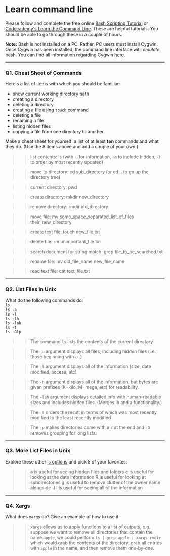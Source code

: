 # Learn command line

Please follow and complete the free online [Bash Scripting Tutorial](https://ryanstutorials.net/bash-scripting-tutorial/) or [Codecademy's Learn the Command Line](https://www.codecademy.com/learn/learn-the-command-line). These are helpful tutorials. You should be able to go through these in a couple of hours.

**Note:** Bash is not installed on a PC. Rather, PC users must install Cygwin. Once Cygwin has been installed, the command line interface witll _emulate_ bash. You can find all information regarding Cygwin [here](https://www.cygwin.com/).

---

### Q1.  Cheat Sheet of Commands  

Here's a list of items with which you should be familiar:  
* show current working directory path
* creating a directory
* deleting a directory
* creating a file using `touch` command
* deleting a file
* renaming a file
* listing hidden files
* copying a file from one directory to another

Make a cheat sheet for yourself: a list of at least **ten** commands and what they do.  (Use the 8 items above and add a couple of your own.)  

> >  list contents: ls (with -l for information, -a to include hidden, -t to order by most recently updated)

> > move to directory: cd sub_directory (or cd .. to go up the directory tree)

> > current directory: pwd

> > create directory: mkdir new_directory

> > remove directory: rmdir old_directory

> > move file: mv some_space_separated_list_of_files their_new_directory

> > create text file: touch new_file.txt

> > delete file: rm unimportant_file.txt

> > search document for string match: grep file_to_be_searched.txt

> > rename file:  mv old_file_name new_file_name

> > read text file:  cat text_file.txt

---

### Q2.  List Files in Unix   

What do the following commands do:  
`ls`  
`ls -a`  
`ls -l`  
`ls -lh`  
`ls -lah`  
`ls -t`  
`ls -Glp`  

> > The command `ls` lists the contents of the current directory

> > The `-a` argument displays all files, including hidden files (i.e. those beginning with a .)

> > The `-l` argument displays all of the information (size, date modified, access, etc)

> > The `-h` argument displays all of the information, but bytes are given prefixes (K=kilo, M=mega, etc) for readability.

> > The `-lah` argument displays detailed info with human-readable sizes and includes hidden files. (Merges lh and a 
functionality.)

> > The `-t` orders the result in terms of which was most recently modified to the least recently modified

> > The `-p` makes directories come with a `/` at the end and `-G` removes grouping for long lists.

---

### Q3.  More List Files in Unix  

Explore these other [ls options](http://www.techonthenet.com/unix/basic/ls.php) and pick 5 of your favorites:

> > a is useful for seeing hidden files and folders
> > c is useful for looking at the date information
> > R is useful for looking at subdirectories
> > g is useful to remove clutter of the owner name alongside -l
> > l is useful for seeing all of the information

---

### Q4.  Xargs   

What does `xargs` do? Give an example of how to use it.

> > `xargs` allows us to apply functions to a list of outputs, e.g. suppose we want to remove all directories that contain the name `apple`, we could perform `ls | grep apple | xargs rmdir` which would grab the contents of the directory, grab all entries with `apple` in the name, and then remove them one-by-one.

 

